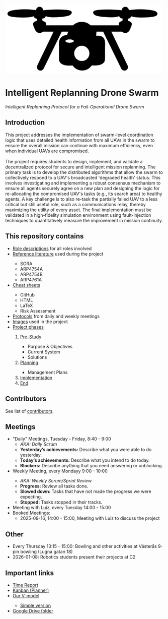 <picture>
  <source media="(prefers-color-scheme: dark)" srcset="https://github.com/MDU-C2/Intelligent-Drone-Swarm/blob/main/images/IDS-logo-white.png">
  <source media="(prefers-color-scheme: light)" srcset="https://github.com/MDU-C2/Intelligent-Drone-Swarm/blob/main/images/IDS-logo-black.png">
  <img alt="IDS Logo" width="500" src="https://github.com/MDU-C2/Intelligent-Drone-Swarm/blob/main/images/IDS-logo-black.png">
</picture>
<h1>Intelligent Replanning Drone Swarm</h1>
<i>Intelligent Replanning Protocol for a Fail-Operational Drone Swarm</i>

<h2>Introduction</h2>
This project addresses the implementation of swarm-level coordination logic that uses detailed health information from all UAVs in the swarm to ensure the overall mission can continue with maximum efficiency, even when individual UAVs are compromised.
<br><br>
The project requires students to design, implement, and validate a decentralized protocol for secure and intelligent mission replanning. The primary task is to develop the distributed algorithms that allow the swarm to collectively respond to a UAV's broadcasted 'degraded health' status. This involves investigating and implementing a robust consensus mechanism to ensure all agents securely agree on a new plan and designing the logic for re-allocating the compromised UAV's tasks (e.g., its search area) to healthy agents. A key challenge is to also re-task the partially failed UAV to a less critical but still useful role, such as a communications relay, thereby maximizing the utility of every asset. The final implementation must be validated in a high-fidelity simulation environment using fault-injection techniques to quantitatively measure the improvement in mission continuity.

<h2>This repository contains</h2>
<ul>
  <li><a href="https://github.com/MDU-C2/Intelligent-Drone-Swarm/tree/main/role-descriptions">Role descriptions</a> for all roles involved</li>
  <li><a href="https://studentmdh.sharepoint.com/:f:/r/sites/IntelligentDroneSwarm/Delade%20dokument/Reference%20Literature?csf=1&web=1&e=QHKjtX">Reference literature</a> used during the project</li>
  <ul>
    <li>SORA</li>
    <li>ARP4754A</li>
    <li>ARP4754B</li>
    <li>ARP4761A</li>
  </ul>
  <li><a href="https://github.com/MDU-C2/Intelligent-Drone-Swarm/tree/main/cheat-sheets">Cheat sheets</a></li>
  <ul>
    <li>GitHub</li>
    <li>HTML</li>
    <li>LaTeX</li>
    <li>Risk Assessment</li>
  </ul>
  <li><a href="https://github.com/MDU-C2/Intelligent-Drone-Swarm/tree/main/protocols">Protocols</a> from daily and weekly meetings</li>
  <li><a href="https://github.com/MDU-C2/Intelligent-Drone-Swarm/tree/main/images">Images</a> used in the project</li>
  <li><a href="https://github.com/MDU-C2/Intelligent-Drone-Swarm/tree/main/project-phases">Project phases</a></li>
  <ol>
  <li><a href="https://github.com/MDU-C2/Intelligent-Drone-Swarm/tree/main/project-phases/pre-study">Pre-Study</a></li>
    <ul>
      <li>Purpose & Objectives</li>
      <li>Current System</li>
      <li>Solutions</li>
    </ul>
  <li><a href="https://github.com/MDU-C2/Intelligent-Drone-Swarm/tree/main/project-phases/planning">Planning</a></li>
    <ul>
      <li>Management Plans</li>
    </ul>
  <li><a href="https://github.com/MDU-C2/Intelligent-Drone-Swarm/tree/main/project-phases/implementation">Implementation</a></li>
  <li><a href="https://github.com/MDU-C2/Intelligent-Drone-Swarm/tree/main/project-phases/end">End</a></li>
</ol>
</ul>

<h2>Contributors</h2>
See list of <a href="https://github.com/Sir-Camp-A-Lot/Intelligent-Drone-Swarm/blob/main/CONTRIBUTORS.md">contributors</a>.

<h2>Meetings</h2>
<ul>
  <li>"Daily" Meetings, Tuesday - Friday, 8:40 - 9:00
  <ul>
    <li><i>AKA: Daily Scrum</i></li>
    <li><b>Yesterday’s achievements:</b> Describe what you were able to do yesterday.</li>
    <li><b>Today’s achievements:</b> Describe what you intend to do today.</li>
    <li><b>Blockers:</b> Describe anything that you need answering or unblocking.</li>
  </ul>
  </li>
  <li>Weekly Meeting, every Mondayy 9:00 - 10:00</li>
  <ul>
    <li><i>AKA: Weekly Scrum/Sprint Review</i></li>
    <li><b>Progress:</b> Review all tasks done.</li>
    <li><b>Slowed down:</b> Tasks that have not made the progress we were expecting.</li>
    <li><b>Stopped:</b> Tasks stopped in their tracks.</li>
  </ul>
  <li>Meeting with Luiz, every Tuesday 14:00 - 15:00</li>
  <li>Booked Meetings: 
    <ul>
    <li>2025-09-16, 14:00 - 15:00, Meeting with Luiz to discuss the project</li>  
    </ul>
    </li>
</ul>

<h2>Other</h2>
<ul>
  <li>Every Thursday 13:15 - 15:00: Bowling and other activities at Västerås 9-pin bowling (Lugna gatan 18)</li>
  <li>2026-01-08: Robotics students present their projects at C2</li>
</ul>

<h2>Important links</h2>
<ul>
  <li><a href="https://studentmdh.sharepoint.com/:x:/r/sites/IntelligentDroneSwarm/Delade%20dokument/FLA402-Time-Log.xlsx?d=wba6795dc4c9044099e3155889715a648&csf=1&web=1&e=tto7wd">Time Report</a></li>
  <li><a href="https://planner.cloud.microsoft/webui/v1/plan/-FjOsRy-VUum89rh3vkTmJYAD-J3?tid=a1795b64-dabd-4758-b988-b309292316cf">Kanban (Planner)</a></li>
  <li><a href="https://github.com/MDU-C2/Intelligent-Drone-Swarm/blob/project-plan/images/V-model-V1.png">Our V-model</a></li>
  <ul>
    <li><a href="https://github.com/MDU-C2/Intelligent-Drone-Swarm/blob/project-plan/images/V-model-simple-V1.png">Simple version</a></li>
  </ul>
  <li><a href="https://drive.google.com/drive/folders/1vXKNkRGslyUG7h9t5cG3s3EqDK8taNg0?usp=sharing">Google Drive folder</a></li>
</ul>
